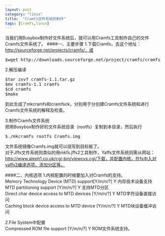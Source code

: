 ```yaml
---
layout: post
category: "linux"
title:  "Cramfs文件系统的制作"
tags: [Cramfs,linux]
---
```

当我们用Busybox制作好文件系统后，就可以用Cramfs工具制作自己的文件Cramfs文件系统了。
####一、主要步骤
1.下载Cramfs，去这个地址：http://sourceforge.net/projects/cramfs/，或
<pre>
$wget http://downloads.sourceforge.net/project/cramfs/cramfs/1.1/cramfs-1.1.tar.gz
</pre>

2.解压编译
<pre>
$tar zxvf cramfs-1.1.tar.gz
$mv cramfs-1.1 cramfs
$cd cramfs
$make
</pre>
到此生成了mkcramfs和cramfsck，分别用于分创建Cramfs文件系统和进行Cramfs文件系统的解释及检查。

3.制作Cramfs文件系统  
把用Busybox制作好的文件系统目录（rootfs）复制到本目录，然后执行
<pre>
$./mkcramfs rootfs Cramfs.img
</pre>
文件系统镜像Cramfs.img就可以烧写到目标板了。  
对于Jffs文件系统则类似的用mkfs.jffs2工具制作，Yaffs文件系统则需从网站：http://www.aleph1.co.uk/cgi-bin/viewcvs.cgi/下载，并配置内核，在fs中入对yaffs2编译选项，添加分区等。

####二、内核选项
1.内核配置的时候要加入对Cramfs的支持。  
Memory Technology Device (MTD) support[Y/m/n/?] Y 内存技术设备支持  
MTD partitioning support [Y/m/n/?] Y 支持MTD分区  
Direct char device access to MTD devices [Y/m/n/?] Y MTD字符设备直接访问  
Caching block device access to MTD device [Y/m/n/?] Y MTD块设备缓冲访问  

2.File System中配置  
Compressed ROM file support [Y/m/n/?] Y ROM文件系统支持。



